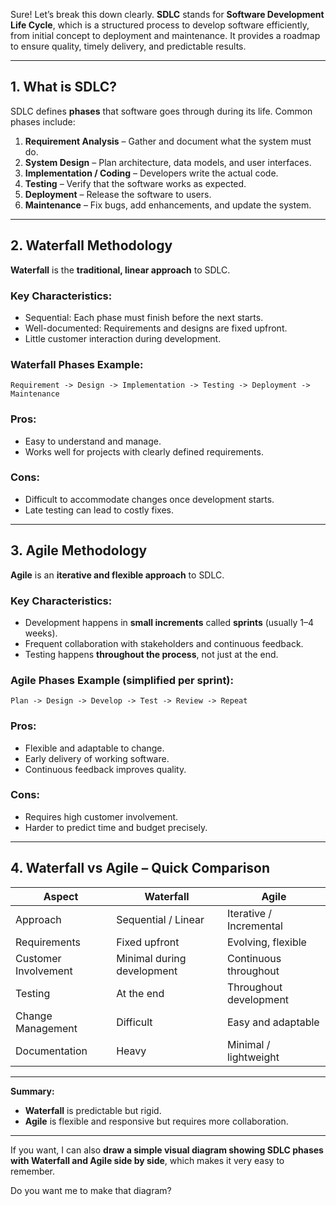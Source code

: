 Sure! Let’s break this down clearly. **SDLC** stands for **Software Development Life Cycle**, which is a structured process to develop software efficiently, from initial concept to deployment and maintenance. It provides a roadmap to ensure quality, timely delivery, and predictable results.

---

## **1. What is SDLC?**

SDLC defines **phases** that software goes through during its life. Common phases include:

1. **Requirement Analysis** – Gather and document what the system must do.
2. **System Design** – Plan architecture, data models, and user interfaces.
3. **Implementation / Coding** – Developers write the actual code.
4. **Testing** – Verify that the software works as expected.
5. **Deployment** – Release the software to users.
6. **Maintenance** – Fix bugs, add enhancements, and update the system.

---

## **2. Waterfall Methodology**

**Waterfall** is the **traditional, linear approach** to SDLC.

### **Key Characteristics:**

* Sequential: Each phase must finish before the next starts.
* Well-documented: Requirements and designs are fixed upfront.
* Little customer interaction during development.

### **Waterfall Phases Example:**

```
Requirement -> Design -> Implementation -> Testing -> Deployment -> Maintenance
```

### **Pros:**

* Easy to understand and manage.
* Works well for projects with clearly defined requirements.

### **Cons:**

* Difficult to accommodate changes once development starts.
* Late testing can lead to costly fixes.

---

## **3. Agile Methodology**

**Agile** is an **iterative and flexible approach** to SDLC.

### **Key Characteristics:**

* Development happens in **small increments** called **sprints** (usually 1–4 weeks).
* Frequent collaboration with stakeholders and continuous feedback.
* Testing happens **throughout the process**, not just at the end.

### **Agile Phases Example (simplified per sprint):**

```
Plan -> Design -> Develop -> Test -> Review -> Repeat
```

### **Pros:**

* Flexible and adaptable to change.
* Early delivery of working software.
* Continuous feedback improves quality.

### **Cons:**

* Requires high customer involvement.
* Harder to predict time and budget precisely.

---

## **4. Waterfall vs Agile – Quick Comparison**

| Aspect               | Waterfall                  | Agile                   |
| -------------------- | -------------------------- | ----------------------- |
| Approach             | Sequential / Linear        | Iterative / Incremental |
| Requirements         | Fixed upfront              | Evolving, flexible      |
| Customer Involvement | Minimal during development | Continuous throughout   |
| Testing              | At the end                 | Throughout development  |
| Change Management    | Difficult                  | Easy and adaptable      |
| Documentation        | Heavy                      | Minimal / lightweight   |

---

**Summary:**

* **Waterfall** is predictable but rigid.
* **Agile** is flexible and responsive but requires more collaboration.

---

If you want, I can also **draw a simple visual diagram showing SDLC phases with Waterfall and Agile side by side**, which makes it very easy to remember.

Do you want me to make that diagram?
